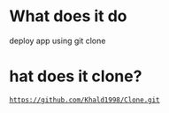 # What does it do 
deploy app using git clone

# hat does it clone?
<code>https://github.com/Khald1998/Clone.git</code> <br>

